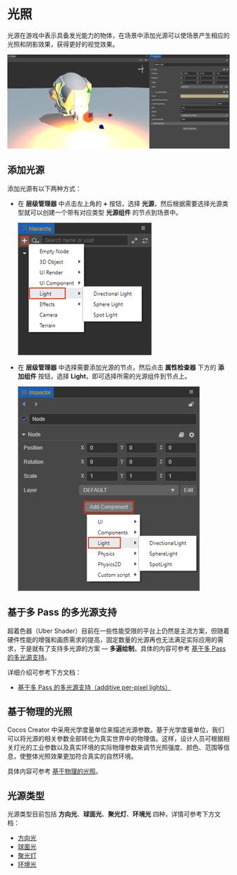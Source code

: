 # 光照

光源在游戏中表示具备发光能力的物体，在场景中添加光源可以使场景产生相应的光照和阴影效果，获得更好的视觉效果。

![light scene](light/lighting.png)

## 添加光源

添加光源有以下两种方式：

- 在 **层级管理器** 中点击左上角的 **+** 按钮，选择 **光源**，然后根据需要选择光源类型就可以创建一个带有对应类型 **光源组件** 的节点到场景中。

  ![add light](light/add-light.png)

- 在 **层级管理器** 中选择需要添加光源的节点，然后点击 **属性检查器** 下方的 **添加组件** 按钮，选择 **Light**，即可选择所需的光源组件到节点上。

  ![add light2](light/add-light2.png)

## 基于多 Pass 的多光源支持

超着色器（Uber Shader）目前在一些性能受限的平台上仍然是主流方案，但随着硬件性能的增强和画质需求的提高，固定数量的光源再也无法满足实际应用的需求，于是就有了支持多光源的方案 — **多遍绘制**。具体的内容可参考 [基于多 Pass 的多光源支持](light/additive-per-pixel-lights.md)。

详细介绍可参考下方文档：

- [基于多 Pass 的多光源支持（additive per-pixel lights）](light/additive-per-pixel-lights.md)

## 基于物理的光照

Cocos Creator 中采用光学度量单位来描述光源参数。基于光学度量单位，我们可以将光源的相关参数全部转化为真实世界中的物理值。这样，设计人员可根据相关灯光的工业参数以及真实环境的实际物理参数来调节光照强度、颜色、范围等信息，使整体光照效果更加符合真实的自然环境。

具体内容可参考 [基于物理的光照](light/pbr-lighting.md)。

## 光源类型

光源类型目前包括 **方向光**、**球面光**、**聚光灯**、**环境光** 四种，详情可参考下方文档：

- [方向光](light/dir-light.md)
- [球面光](light/sphere-light.md)
- [聚光灯](light/spot-light.md)
- [环境光](./ambient.md)
